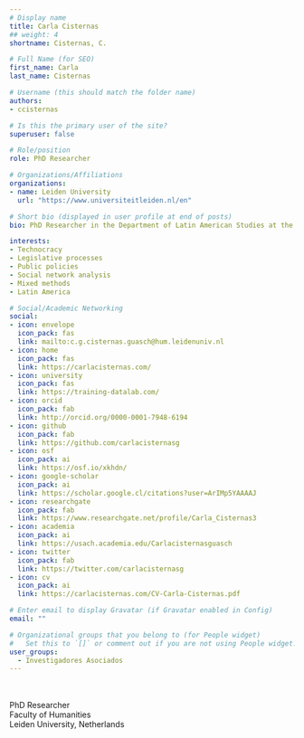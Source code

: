 ```yaml
---
# Display name
title: Carla Cisternas
## weight: 4
shortname: Cisternas, C.

# Full Name (for SEO)
first_name: Carla
last_name: Cisternas

# Username (this should match the folder name)
authors:
- ccisternas

# Is this the primary user of the site?
superuser: false

# Role/position
role: PhD Researcher

# Organizations/Affiliations
organizations:
- name: Leiden University
  url: "https://www.universiteitleiden.nl/en"

# Short bio (displayed in user profile at end of posts)
bio: PhD Researcher in the Department of Latin American Studies at the Faculty of Humanities at Leiden University, Netherlands. Lecturer at the Faculty of Social Sciences and Arts at the Universidad Mayor, Chile.

interests:
- Technocracy
- Legislative processes
- Public policies
- Social network analysis
- Mixed methods
- Latin America

# Social/Academic Networking
social:
- icon: envelope
  icon_pack: fas
  link: mailto:c.g.cisternas.guasch@hum.leidenuniv.nl
- icon: home
  icon_pack: fas
  link: https://carlacisternas.com/
- icon: university
  icon_pack: fas
  link: https://training-datalab.com/
- icon: orcid
  icon_pack: fab
  link: http://orcid.org/0000-0001-7948-6194
- icon: github
  icon_pack: fab
  link: https://github.com/carlacisternasg
- icon: osf
  icon_pack: ai
  link: https://osf.io/xkhdn/
- icon: google-scholar
  icon_pack: ai
  link: https://scholar.google.cl/citations?user=ArIMp5YAAAAJ
- icon: researchgate
  icon_pack: fab
  link: https://www.researchgate.net/profile/Carla_Cisternas3
- icon: academia
  icon_pack: ai
  link: https://usach.academia.edu/Carlacisternasguasch
- icon: twitter
  icon_pack: fab
  link: https://twitter.com/carlacisternasg
- icon: cv
  icon_pack: ai
  link: https://carlacisternas.com/CV-Carla-Cisternas.pdf

# Enter email to display Gravatar (if Gravatar enabled in Config)
email: ""

# Organizational groups that you belong to (for People widget)
#   Set this to `[]` or comment out if you are not using People widget.
user_groups:
  - Investigadores Asociados
---
```


\
\
PhD Researcher \
Faculty of Humanities \
Leiden University, Netherlands
